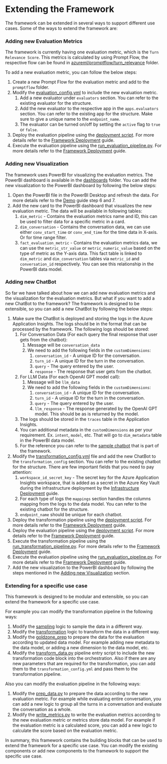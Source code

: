 # Extending the Framework

The framework can be extended in several ways to support different use cases. Some of the ways to extend the framework are:

### Adding new Evaluation Metrics

The framework is currently having one evaluation metric, which is the `Turn Relevance Score`. This metrics is calculated by using Prompt Flow, the respective flow can be found in [azureml/promptflow/turn_relevance](../azureml/promptflow/turn_relevance) folder.

To add a new evaluation metric, you can follow the below steps:

1. Create a new Prompt Flow for the evaluation metric and add to the `promptflow` folder.
1. Modify the [evaluation_config.yml](../azureml/pipeline/config/evaluation_config.yml) to include the new evaluation metric.
    1. Add a new evaluator under `evaluators` section. You can refer to the existing evaluator for the structure.
    1. Add the new evaluator to the respective app in the `apps.evaluators` section. You can refer to the existing app for the structure. Make sure to give a unique name to the `endpoint_name`.
    1. The evaluator can be turned on/off by setting the `active` flag to `true` or `false`.
1. Deploy the evaluation pipeline using the [deployment script](../azureml/pipeline/deploy/deploy_evaluation_pipeline.py). For more details refer to the [Framework Deployment](./02_Deployment.md) guide.
1. Execute the evaluation pipeline using the [run_evaluation_pipeline.py](../azureml/pipeline/run/run_evaluation_pipeline.py). For more details refer to the [Framework Deployment](./02_Deployment.md) guide.

### Adding new Visualization

The framework uses PowerBI for visualizing the evaluation metrics. The PowerBI dashboard is available in the [dashboards](../dashboards) folder. You can add the new visualization to the PowerBI dashboard by following the below steps:

1. Open the PowerBI file in the PowerBI Desktop and refresh the data. For more details refer to the [Demo](./04_Demo.md) guide step 6 and 7.
1. Add the new card to the PowerBI dashboard that visualizes the new evaluation metric. The data will be available in following tables:
    1. `dim_metric` - Contains the evaluation metrics name and ID, this can be used to filter data for a specific metric in a card.
    1. `dim_conversation` - Contains the conversation data, we can use either `conv_start_time` or `conv_end_time` for the time data in X-axis. Or for time range filter.
    1. `fact_evaluation_metric` - Contains the evaluation metrics data, we can use the `metric_str_value` or `metric_numeric_value` based on the type of metric as the Y-axis data. This fact table is linked to `dim_metric` and `dim_conversation` tables via `metric_id` and `conversation_id` respectively. You can see this relationship in the PowerBI data model.

### Adding new ChatBot

So far we have talked about how we can add new evaluation metrics and the visualization for the evaluation metrics. But what if you want to add a new ChatBot to the framework? The framework is designed to be extensible, so you can add a new ChatBot by following the below steps:

1. Make sure the ChatBot is deployed and storing the logs in the Azure Application Insights. The logs should be in the format that can be processed by the framework. The following logs should be stored:
    1. For Conversation Data (For each query the final response that user gets from the chatbot):
        1. Message will be `conversation_data`
        1. We need to add the following fields in the `customDimensions`:
            1. `conversation_id` - A unique ID for the conversation.
            1. `turn_id` - A unique ID for the turn in the conversation.
            1. `query` - The query entered by the user.
            1. `response` - The response that user gets from the chatbot.
    1. For LLM Data (For each OpenAI GPT model call):
        1. Message will be `llm_data`
        1. We need to add the following fields in the `customDimensions`:
            1. `conversation_id` - A unique ID for the conversation.
            1. `turn_id` - A unique ID for the turn in the conversation.
            1. `query` - The query entered by the user.
            1. `llm_response` - The response generated by the OpenAI GPT model. This should be as is returned by the model.
    1. The logs should be stored in the `traces` table in the Application Insights.
    1. You can additional metadata in the `customDimensions` as per your requirement. Ex. `intent`, `model`, etc. That will go to `dim_metadata` table in the PowerBI data model.
    1. For the reference you can refer to the [sample chatbot](../sample-chatbot) that is part of the framework.
1. Modify the [transformation_config.yml](../azureml/pipeline/config/transformation_config.yml) file and add the new ChatBot to the `transformation_config` section. You can refer to the existing chatbot for the structure. There are few important fields that you need to pay attention:
    1. `workspace_id_secret_key` - The secret key for the Azure Application Insights workspace, that is added as a secret in the Azure Key Vault during the infrastructure deployment by the [Infrastructure Deployment](./01_Infrastructure.md) guide.
    1. For each type of logs the `mappings` section handles the columns mapping from the logs to the data model. You can refer to the existing chatbot for the structure.
    1. `endpoint_name` should be unique for each chatbot.
1. Deploy the transformation pipeline using the [deployment script](../azureml/pipeline/deploy/deploy_transformation_pipeline.py). For more details refer to the [Framework Deployment](./02_Deployment.md) guide.
1. Deploy the evaluation pipeline using the [deployment script](../azureml/pipeline/deploy/deploy_evaluation_pipeline.py). For more details refer to the [Framework Deployment](./02_Deployment.md) guide.
1. Execute the transformation pipeline using the [run_transformation_pipeline.py](../azureml/pipeline/run/run_transformation_pipeline.py). For more details refer to the [Framework Deployment](./02_Deployment.md) guide.
1. Execute the evaluation pipeline using the [run_evaluation_pipeline.py](../azureml/pipeline/run/run_evaluation_pipeline.py). For more details refer to the [Framework Deployment](./02_Deployment.md) guide.
1. Add the new visualization to the PowerBI dashboard by following the steps mentioned in the [Adding new Visualization](#adding-new-visualization) section.

### Extending for a specific use case

This framework is designed to be modular and extensible, so you can extend the framework for a specific use case.

For example you can modify the transformation pipeline in the following ways:

1. Modify the [sampling](../src/llminspect/transformation/sampling.py) logic to sample the data in a different way.
1. Modify the [transformation](../src/llminspect/transformation/transform.py) logic to transform the data in a different way.
1. Modify the [goldzone_prep](../src/llminspect/transformation/goldzone_prep.py) to prepare the data for the evaluation according to updated data model. For example adding new metadata to the data model, or adding a new dimension to the data model, etc.
1. Modify the [transform_data.py](../azureml/pipeline/components/code/transform_data.py) pipeline entry script to include the new transformation code block into the orchestration. Also if there are any new parameters that are required for the transformation, you can add them to the `transformation_config.yml` and pass them to the transformation pipeline.

Also you can modify the evaluation pipeline in the following ways:

1. Modify the [prep_data.py](../azureml/pipeline/components/code/prep_data.py) to prepare the data according to the new evaluation metric. For example while evaluating entire conversation, you can add a new logic to group all the turns in a conversation and evaluate the conversation as a whole.
1. Modify the [write_metrics.py](../azureml/pipeline/components/code/write_metrics.py) to write the evaluation metrics according to the new evaluation metric or metrics store data model. For example if the evaluation metric is a calculated score, you can add a new logic to calculate the score based on the evaluation metric.

In summary, this framework contains the building blocks that can be used to extend the framework for a specific use case. You can modify the existing components or add new components to the framework to support the specific use case.
